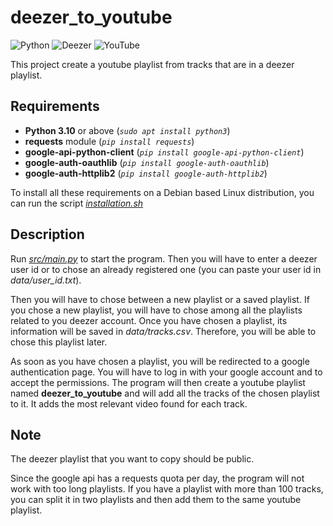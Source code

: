 # deezer_to_youtube

![Python](https://img.shields.io/badge/python-3670A0?style=for-the-badge&logo=python&logoColor=ffdd54)
![Deezer](https://img.shields.io/badge/Deezer-FEAA2D?style=for-the-badge&logo=deezer&logoColor=white)
![YouTube](https://img.shields.io/badge/YouTube-%23FF0000.svg?style=for-the-badge&logo=YouTube&logoColor=white)

This project create a youtube playlist from tracks that are in a deezer playlist.

## Requirements

- __Python 3.10__ or above (_```sudo apt install python3```_)
- __requests__ module (_```pip install requests```_)
- __google-api-python-client__ (_```pip install google-api-python-client```_)
- __google-auth-oauthlib__ (_```pip install google-auth-oauthlib```_)
- __google-auth-httplib2__ (_```pip install google-auth-httplib2```_)

To install all these requirements on a Debian based Linux distribution, you can run the script [_installation.sh_](installation.sh)

## Description

Run [_src/main.py_](src/main.py) to start the program. Then you will have to enter a deezer user id or to chose an already registered one (you can paste your user id in _data/user_id.txt_).

Then you will have to chose between a new playlist or a saved playlist. If you chose a new playlist, you will have to chose among all the playlists related to you deezer account. Once you have chosen a playlist, its information will be saved in _data/tracks.csv_. Therefore, you will be able to chose this playlist later.

As soon as you have chosen a playlist, you will be redirected to a google authentication page. You will have to log in with your google account and to accept the permissions. The program will then create a youtube playlist named __deezer\_to\_youtube__ and will add all the tracks of the chosen playlist to it. It adds the most relevant video found for each track.

## Note

The deezer playlist that you want to copy should be public. 

Since the google api has a requests quota per day, the program will not work with too long playlists. If you have a playlist with more than 100 tracks, you can split it in two playlists and then add them to the same youtube playlist.
